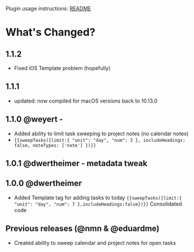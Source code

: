 Plugin usage instructions: [README](https://github.com/NotePlan/plugins/blob/main/nmn.sweep/readme.md)
# What's Changed?

## 1.1.2
- Fixed iOS Template problem (hopefully)

## 1.1.1 
- updated: now compiled for macOS versions back to 10.13.0

## 1.1.0 @weyert -
- Added ability to limit task sweeping to project notes (no calendar notes)
- `{{sweepTasks({limit:{ "unit": "day", "num": 3 }, includeHeadings: false, noteTypes: ['note'] })}}`

## 1.0.1 @dwertheimer - metadata tweak

## 1.0.0 @dwertheimer
- Added Template tag for adding tasks to today `{{sweepTasks({limit:{ "unit": "day", "num": 7 },includeHeadings:false})}}`
Consolidated code

## Previous releases (@nmn & @eduardme)
- Created ability to sweep calendar and project notes for open tasks